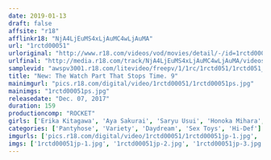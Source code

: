 ```yaml
---
date: 2019-01-13
draft: false
affsite: "r18"
afflinkr18: "NjA4LjEuMS4xLjAuMC4wLjAuMA"
url: "1rctd00051"
urloriginal: "http://www.r18.com/videos/vod/movies/detail/-/id=1rctd00051"
urlfinal: "http://media.r18.com/track/NjA4LjEuMS4xLjAuMC4wLjAuMA/videos/vod/movies/detail/-/id=1rctd00051"
samplevid: "awspv3001.r18.com/litevideo/freepv/1/1rc/1rctd051/1rctd051_dmb_w.mp4"
title: "New: The Watch Part That Stops Time. 9"
mainimgurl: "pics.r18.com/digital/video/1rctd00051/1rctd00051ps.jpg"
mainimgs: "1rctd00051ps.jpg"
releasedate: "Dec. 07, 2017"
duration: 159
productioncomp: "ROCKET"
girls: ['Erika Kitagawa', 'Aya Sakurai', 'Saryu Usui', 'Honoka Mihara', 'Rui Airi', 'Mako Hashimoto', 'Hinata Seno']
categories: ['Pantyhose', 'Variety', 'Daydream', 'Sex Toys', 'Hi-Def']
imgurls: ['pics.r18.com/digital/video/1rctd00051/1rctd00051jp-1.jpg', 'pics.r18.com/digital/video/1rctd00051/1rctd00051jp-2.jpg', 'pics.r18.com/digital/video/1rctd00051/1rctd00051jp-3.jpg', 'pics.r18.com/digital/video/1rctd00051/1rctd00051jp-4.jpg', 'pics.r18.com/digital/video/1rctd00051/1rctd00051jp-5.jpg', 'pics.r18.com/digital/video/1rctd00051/1rctd00051jp-6.jpg', 'pics.r18.com/digital/video/1rctd00051/1rctd00051jp-7.jpg', 'pics.r18.com/digital/video/1rctd00051/1rctd00051jp-8.jpg', 'pics.r18.com/digital/video/1rctd00051/1rctd00051jp-9.jpg', 'pics.r18.com/digital/video/1rctd00051/1rctd00051jp-10.jpg', 'pics.r18.com/digital/video/1rctd00051/1rctd00051jp-11.jpg', 'pics.r18.com/digital/video/1rctd00051/1rctd00051jp-12.jpg', 'pics.r18.com/digital/video/1rctd00051/1rctd00051jp-13.jpg', 'pics.r18.com/digital/video/1rctd00051/1rctd00051jp-14.jpg', 'pics.r18.com/digital/video/1rctd00051/1rctd00051jp-15.jpg', 'pics.r18.com/digital/video/1rctd00051/1rctd00051jp-16.jpg', 'pics.r18.com/digital/video/1rctd00051/1rctd00051jp-17.jpg', 'pics.r18.com/digital/video/1rctd00051/1rctd00051jp-18.jpg', 'pics.r18.com/digital/video/1rctd00051/1rctd00051jp-19.jpg', 'pics.r18.com/digital/video/1rctd00051/1rctd00051jp-20.jpg']
imgs: ['1rctd00051jp-1.jpg', '1rctd00051jp-2.jpg', '1rctd00051jp-3.jpg', '1rctd00051jp-4.jpg', '1rctd00051jp-5.jpg', '1rctd00051jp-6.jpg', '1rctd00051jp-7.jpg', '1rctd00051jp-8.jpg', '1rctd00051jp-9.jpg', '1rctd00051jp-10.jpg', '1rctd00051jp-11.jpg', '1rctd00051jp-12.jpg', '1rctd00051jp-13.jpg', '1rctd00051jp-14.jpg', '1rctd00051jp-15.jpg', '1rctd00051jp-16.jpg', '1rctd00051jp-17.jpg', '1rctd00051jp-18.jpg', '1rctd00051jp-19.jpg', '1rctd00051jp-20.jpg']
---
```

